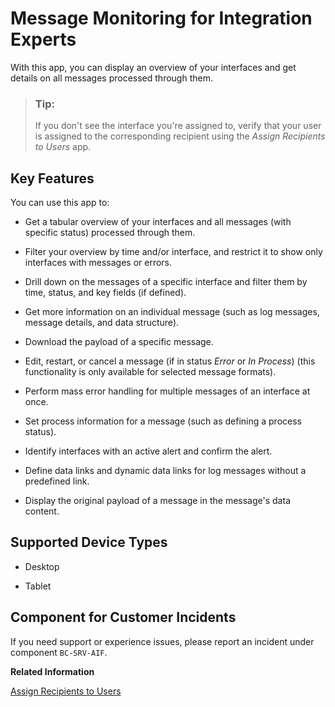 <!-- loio69bf7dc7e2684e5a88104d5b71aa4b67 -->

# Message Monitoring for Integration Experts



With this app, you can display an overview of your interfaces and get details on all messages processed through them.



> ### Tip:  
> If you don't see the interface you're assigned to, verify that your user is assigned to the corresponding recipient using the *Assign Recipients to Users* app.



## Key Features

You can use this app to:



-   Get a tabular overview of your interfaces and all messages \(with specific status\) processed through them.

-   Filter your overview by time and/or interface, and restrict it to show only interfaces with messages or errors.

-   Drill down on the messages of a specific interface and filter them by time, status, and key fields \(if defined\).

-   Get more information on an individual message \(such as log messages, message details, and data structure\).

-   Download the payload of a specific message.

-   Edit, restart, or cancel a message \(if in status *Error* or *In Process*\) \(this functionality is only available for selected message formats\).

-   Perform mass error handling for multiple messages of an interface at once.

-   Set process information for a message \(such as defining a process status\).

-   Identify interfaces with an active alert and confirm the alert.

-   Define data links and dynamic data links for log messages without a predefined link.

-   Display the original payload of a message in the message's data content.




<a name="loio69bf7dc7e2684e5a88104d5b71aa4b67__supported_devices"/>

## Supported Device Types

-   Desktop

-   Tablet




<a name="loio69bf7dc7e2684e5a88104d5b71aa4b67__customer_component"/>

## Component for Customer Incidents

If you need support or experience issues, please report an incident under component `BC-SRV-AIF`.

**Related Information**  


[Assign Recipients to Users](assign-recipients-to-users-576fa8d.md)

